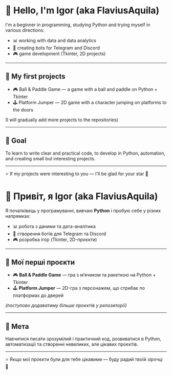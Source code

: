 # 👋 Hello, I'm Igor (aka FlaviusAquila)
I'm a beginner in programming, studying Python and trying myself in various directions:

- 📊 working with data and data analytics
- 🤖 creating bots for Telegram and Discord
- 🎮 game development (Tkinter, 2D projects)

---

## 🔹 My first projects

- 🎮 Ball & Paddle Game — a game with a ball and paddle on Python + Tkinter
- 🕹️ Platform Jumper — 2D game with a character jumping on platforms to the doors

(I will gradually add more projects to the repositories)

---

## 📌 Goal
To learn to write clear and practical code, to develop in Python, automation, and creating small but interesting projects.

---

⭐️ If my projects were interesting to you — I'll be glad for your star 🙂




# 👋 Привіт, я Igor (aka FlaviusAquila)

Я початківець у програмуванні, вивчаю **Python** і пробую себе у різних напрямках:  
- 📊 робота з даними та дата-аналітика  
- 🤖 створення ботів для Telegram та Discord  
- 🎮 розробка ігор (Tkinter, 2D-проєкти)  

---

## 🔹 Мої перші проєкти
- 🎮 **Ball & Paddle Game** — гра з м’ячиком та ракеткою на Python + Tkinter  
- 🕹️ **Platform Jumper** — 2D-гра з персонажем, що стрибає по платформах до дверей  

*(поступово додаватиму більше проєктів у репозиторії)*  

---

## 📌 Мета
Навчитися писати зрозумілий і практичний код, розвиватися в Python, автоматизації та створенні невеликих, але цікавих проєктів.  

---

⭐️ Якщо мої проєкти були для тебе цікавими — буду радий твоїй зірочці 🙂
